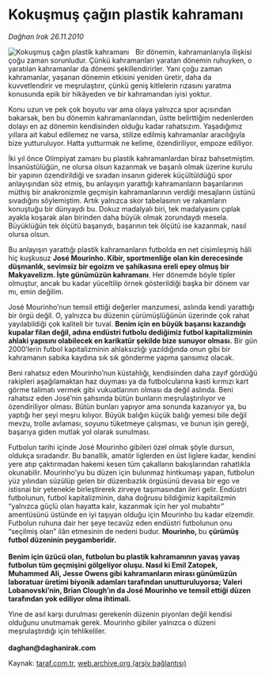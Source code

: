# Kokuşmuş çağın plastik kahramanı

*Dağhan Irak 26.11.2010*

<div class="yazi"><img align="left" alt="Kokuşmuş çağın plastik kahramanı" border="0" src="http://www.taraf.com.tr/fotoraflar/makaleler/kokusmus-cagin-plastik-kahramani_4671_orijinal.jpg" style="border-right-width:10px; border-color:#FFFFFF"/><p>Bir dönemin, kahramanlarıyla ilişkisi çoğu zaman sorunludur. Çünkü kahramanları yaratan dönemin ruhuyken, o yaratılan kahramanlar da dönemi şekillendirirler. Yani çoğu zaman kahramanlar, yaşanan dönemin etkisini yeniden üretir, daha da kuvvetlendirir ve meşrulaştırır, çünkü geniş kitlelerin rızasını yaratma konusunda epik bir hikâyeden ve bir kahramandan iyisi yoktur. </p>
<p>Konu uzun ve pek çok boyutu var ama olaya yalnızca spor açısından bakarsak, ben bu dönemin kahramanlarından, üstte belirttiğim nedenlerden dolayı en az dönemin kendisinden olduğu kadar rahatsızım. Yaşadığımız yıllara ait kabul edilemez ne varsa, stilize edilmiş kahramanlar aracılığıyla bize yutturuluyor. Hatta yutturmak ne kelime, özendiriliyor, empoze ediliyor.</p>
<p>İki yıl önce Olimpiyat zamanı bu plastik kahramanlardan biraz bahsetmiştim. İnsanüstülüğün, ne olursa olsun kazanmak ve başarılı olmak üzerine kurulu bir yapının özendirildiği ve sıradan insanın giderek küçültüldüğü spor anlayışından söz etmiş, bu anlayışın yarattığı kahramanların başarılarının müthiş bir anakronizmle geçmişin kahramanlarının verdiği mesajların üstünü sıvadığını söylemiştim. Artık yalnızca skor tabelasının ve rakamların konuştuğu bir dünyaydı bu. Dokuz madalyalı biri, tek madalyasını çıplak ayakla koşarak alan birinden daha büyük olmak zorundaydı mesela. Büyüklüğün tek ölçütü başarıydı, başarının tek ölçütü ise kazanmak, nasıl olursa olsun.</p>
<p>Bu anlayışın yarattığı plastik kahramanların futbolda en net cisimleşmiş hâli hiç kuşkusuz <b>José Mourinho. Kibir, sportmenliğe olan kin derecesinde düşmanlık, sevimsiz bir egoizm ve şahikasına ereli epey olmuş bir Makyavelizm. İşte günümüzün kahramanı</b>. Her dönemde böyle tipler olmuştur, ancak bu kadar yüceltilip örnek gösterildiği başka bir dönem var mı, emin değilim. </p>
<p>José Mourinho’nun temsil ettiği değerler manzumesi, aslında kendi yarattığı bir örgü değil. O, yalnızca bu düzenin çürümüşlüğünün üzerinde çok rahat yayılabildiği çok kaliteli bir tuval. <b>Benim için en büyük başarısı kazandığı kupalar filan değil, adına endüstri futbolu dediğimiz futbol kapitalizminin ahlaki yapısını olabilecek en karikatür şekilde bize sunuyor olması.</b> Bir gün 2000’lerin futbol kapitalizminin ahlaksızlığı yazıldığında onun gibi bir kahramanın sabıka kaydına sık sık gönderme yapma şansımız olacak. </p>
<p>Beni rahatsız eden Mourinho’nun küstahlığı, kendisinden daha zayıf gördüğü rakipleri aşağılamaktan haz duyması ya da futbolcularına kasti kırmızı kart görme talimatı vermek gibi vukuatlarının olması da değil aslında. Beni rahatsız eden José’nin şahsında bütün bunların meşrulaştırılıyor ve özendiriliyor olması. Bütün bunları yapıyor ama sonunda kazanıyor ya, bu yaptığı her şeyi meşru kılıyor. Büyük balığın küçük balığı yemesi bile değil mevzu, trolle avlaması, soyunu tüketmeye çalışması, ve bunun işin gereği, başarıya giden mutlak yol olarak sunulması. </p>
<p>Futbolun tarihi içinde José Mourinho gibileri özel olmak şöyle dursun, oldukça sıradandır. Bu banallik, amatör liglerden en üst liglere kadar, kendini yere atıp çaktırmadan hakemi kesen tüm çakalların bakışlarından rahatlıkla okunabilir. Mourinho’yu bu düzen için bulunmaz hintkumaşı yapan, futbolun yüz yılından süzülüp gelen bir düzenbazlık örgüsünü devasa bir ego ve istisnai bir yetenekle birleştirerek zirveye taşımasından ileri gelir. Endüstri futbolunun, futbol kapitalizminin, daha doğrusu bildiğimiz kapitalizmin “yalnızca güçlü olan hayatta kalır, kazanmak için her yol mubahtır” amentüsünü üstünde en iyi taşıyan olduğu için Mourinho bu kadar elzemdir. Futbolun ruhuna dair her şeye tecavüz eden endüstri futbolunun onu “seçilmiş olan” ilân etmesinin de nedeni budur. <b>Mourinho, </b>bu <b>çürümüş futbol düzeninin peygamberidir.<br/><br/></b><b>Benim için üzücü olan, futbolun bu plastik kahramanının yavaş yavaş futbolun tüm geçmişini gölgeliyor oluşu. Nasıl ki Emil Zatopek, Muhammed Ali, Jesse Owens gibi kahramanların mirası günümüzün laboratuar üretimi biyonik adamları tarafından unutturuluyorsa; Valeri Lobanovski’nin, Brian Clough’ın da José Mourinho ve temsil ettiği düzen tarafından yok ediliyor olma ihtimali.</b></p>
<p>Yine de asıl karşı durulması gerekenin düzenin piyonları değil kendisi olduğunu unutmamak gerek. Mourinho gibiler yalnızca o düzeni meşrulaştırdığı için tehlikeliler. <br/><br/><b>daghan@daghanirak.com</b><i></i></p></div>

Kaynak: [taraf.com.tr](http://www.taraf.com.tr:80/daghan-irak/makale-kokusmus-cagin-plastik-kahramani.htm), [web.archive.org (arşiv bağlantısı)](http://web.archive.org/web/20101127222133/http://www.taraf.com.tr:80/daghan-irak/makale-kokusmus-cagin-plastik-kahramani.htm)
